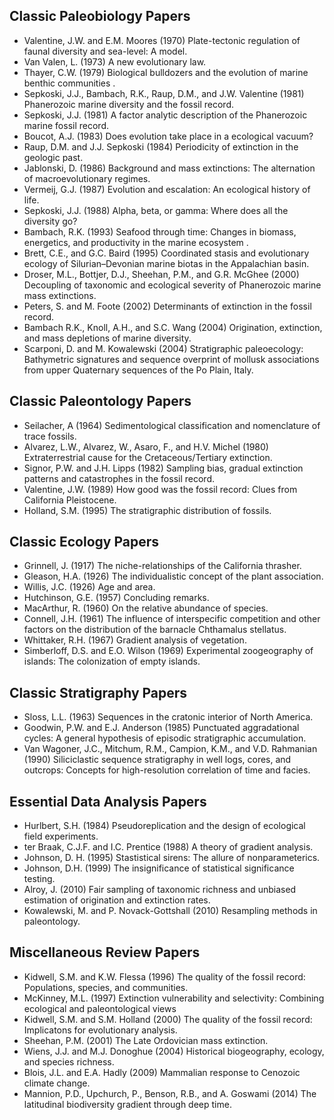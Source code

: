 ## Classic Paleobiology Papers
+ Valentine, J.W. and E.M. Moores (1970) Plate-tectonic regulation of faunal diversity and sea-level: A model.
+ Van Valen, L. (1973) A new evolutionary law. 
+ Thayer, C.W. (1979) Biological bulldozers and the evolution of marine benthic communities .
+ Sepkoski, J.J., Bambach, R.K., Raup, D.M., and J.W. Valentine (1981) Phanerozoic marine diversity and the fossil record.
+ Sepkoski, J.J. (1981) A factor analytic description of the Phanerozoic marine fossil record. 
+ Boucot, A.J. (1983) Does evolution take place in a ecological vacuum? 
+ Raup, D.M. and J.J. Sepkoski (1984) Periodicity of extinction in the geologic past. 
+ Jablonski, D. (1986) Background and mass extinctions: The alternation of macroevolutionary regimes. 
+ Vermeij, G.J. (1987) Evolution and escalation: An ecological history of life. 
+ Sepkoski, J.J. (1988) Alpha, beta, or gamma: Where does all the diversity go? 
+ Bambach, R.K. (1993) Seafood through time: Changes in biomass, energetics, and productivity in the marine ecosystem .
+ Brett, C.E., and G.C. Baird (1995) Coordinated stasis and evolutionary ecology of Silurian–Devonian marine biotas in the Appalachian basin.
+ Droser, M.L., Bottjer, D.J., Sheehan, P.M., and G.R. McGhee (2000) Decoupling of taxonomic and ecological severity of Phanerozoic marine mass extinctions. 
+ Peters, S. and M. Foote (2002) Determinants of extinction in the fossil record. 
+ Bambach R.K., Knoll, A.H., and S.C. Wang (2004) Origination, extinction, and mass depletions of marine diversity. 
+ Scarponi, D. and M. Kowalewski (2004) Stratigraphic paleoecology: Bathymetric signatures and sequence overprint of mollusk associations from upper Quaternary sequences of the Po Plain, Italy. 

## Classic Paleontology Papers
+ Seilacher, A (1964) Sedimentological classification and nomenclature of trace fossils. 
+ Alvarez, L.W., Alvarez, W., Asaro, F., and H.V. Michel (1980) Extraterrestrial cause for the Cretaceous/Tertiary extinction. 
+ Signor, P.W. and J.H. Lipps (1982) Sampling bias, gradual extinction patterns and catastrophes in the fossil record.
+ Valentine, J.W. (1989) How good was the fossil record: Clues from California Pleistocene. 
+ Holland, S.M. (1995) The stratigraphic distribution of fossils. 

## Classic Ecology Papers
+ Grinnell, J. (1917) The niche-relationships of the California thrasher.
+ Gleason, H.A. (1926) The individualistic concept of the plant association.
+ Willis, J.C. (1926) Age and area.
+ Hutchinson, G.E. (1957) Concluding remarks.
+ MacArthur, R. (1960) On the relative abundance of species.
+ Connell, J.H. (1961) The influence of interspecific competition and other factors on the distribution of the barnacle Chthamalus stellatus.
+ Whittaker, R.H. (1967) Gradient analysis of vegetation.
+ Simberloff, D.S. and E.O. Wilson (1969) Experimental zoogeography of islands: The colonization of empty islands.

## Classic Stratigraphy Papers
+ Sloss, L.L. (1963) Sequences in the cratonic interior of North America. 
+ Goodwin, P.W. and E.J. Anderson (1985) Punctuated aggradational cycles: A general hypothesis of episodic stratigraphic accumulation. 
+ Van Wagoner, J.C., Mitchum, R.M., Campion, K.M., and V.D. Rahmanian (1990) Siliciclastic sequence stratigraphy in well logs, cores, and outcrops: Concepts for high-resolution correlation of time and facies. 

## Essential Data Analysis Papers
+ Hurlbert, S.H. (1984) Pseudoreplication and the design of ecological field experiments. 
+ ter Braak, C.J.F. and I.C. Prentice (1988) A theory of gradient analysis. 
+ Johnson, D. H. (1995) Stastistical sirens: The allure of nonparameterics. 
+ Johnson, D.H. (1999) The insignificance of statistical significance testing. 
+ Alroy, J. (2010) Fair sampling of taxonomic richness and unbiased estimation of origination and extinction rates.
+ Kowalewski, M. and P. Novack-Gottshall (2010) Resampling methods in paleontology. 

## Miscellaneous Review Papers
+ Kidwell, S.M. and K.W. Flessa (1996) The quality of the fossil record: Populations, species, and communities. 
+ McKinney, M.L. (1997) Extinction vulnerability and selectivity: Combining ecological and paleontological views 
+ Kidwell, S.M. and S.M. Holland (2000) The quality of the fossil record: Implicatons for evolutionary analysis. 
+ Sheehan, P.M. (2001) The Late Ordovician mass extinction. 
+ Wiens, J.J. and M.J. Donoghue (2004) Historical biogeography, ecology, and species richness. 
+ Blois, J.L. and E.A. Hadly (2009) Mammalian response to Cenozoic climate change. 
+ Mannion, P.D., Upchurch, P., Benson, R.B., and A. Goswami (2014) The latitudinal biodiversity gradient through deep time. 

